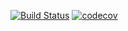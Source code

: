 [![Build Status](https://travis-ci.org/goddelsh/job4j_forum.svg?branch=main)](https://travis-ci.org/goddelsh/job4j_forum)
[![codecov](https://codecov.io/gh/goddelsh/job4j_forum/branch/main/graph/badge.svg?token=WA8L3NU5WD)](https://codecov.io/gh/goddelsh/job4j_forum)